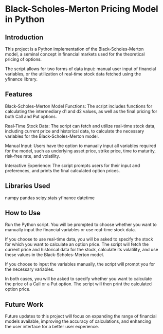 # Black-Scholes-Merton Pricing Model in Python
## Introduction
This project is a Python implementation of the Black-Scholes-Merton model, a seminal concept in financial markets used for the theoretical pricing of options.

The script allows for two forms of data input: manual user input of financial variables, or the utilization of real-time stock data fetched using the yfinance library.

## Features
Black-Scholes-Merton Model Functions: The script includes functions for calculating the intermediary 
d1 and d2 values, as well as the final pricing for both Call and Put options.

Real-Time Stock Data: The script can fetch and utilize real-time stock data, including current price and historical data, to calculate the necessary variables for the Black-Scholes-Merton model.

Manual Input: Users have the option to manually input all variables required for the model, such as underlying asset price, strike price, time to maturity, risk-free rate, and volatility.

Interactive Experience: The script prompts users for their input and preferences, and prints the final calculated option prices.

## Libraries Used
numpy
pandas
scipy.stats
yfinance
datetime
## How to Use
Run the Python script. You will be prompted to choose whether you want to manually input the financial variables or use real-time stock data.

If you choose to use real-time data, you will be asked to specify the stock for which you want to calculate an option price. The script will fetch the current price and historical data for the stock, calculate its volatility, and use these values in the Black-Scholes-Merton model.

If you choose to input the variables manually, the script will prompt you for the necessary variables.

In both cases, you will be asked to specify whether you want to calculate the price of a Call or a Put option. The script will then print the calculated option price.

## Future Work
Future updates to this project will focus on expanding the range of financial models available, improving the accuracy of calculations, and enhancing the user interface for a better user experience.
